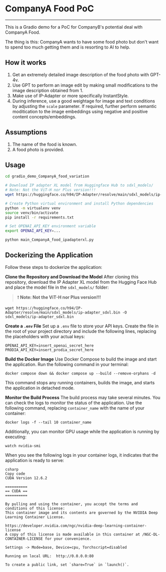 # CompanyA Food PoC
---
This is a Gradio demo for a PoC for CompanyB's potential deal with CompanyA Food.

The thing is this: CompanyA wants to have some food photo but don't want to spend too much getting them and is resorting to AI to help.

## How it works
1. Get an extremely detailed image description of the food photo with GPT-4v.
2. Use GPT to perform an image edit by making small modifications to the image description obtained from 1.
3. Make use of IP-Adapter or more specifically InstantStyle.
4. During inference, use a good weightage for image and text conditions by adjusting the `scale` parameter. If required, further perform semantic moditication to the image embeddings using negative and positive content concepts/embeddings.

## Assumptions
1. The name of the food is known.
2. A food photo is provided.

## Usage
```bash
cd gradio_demo_CompanyA_food_variation

# Download IP adapter XL model from Huggingface Hub to sdxl_models/
# Note: Not the ViT-H nor Plus version!!!
wget https://huggingface.co/h94/IP-Adapter/resolve/main/sdxl_models/ip-adapter_sdxl.bin -O sdxl_models/ip-adapter_sdxl.bin

# Create Python virtual environment and install Python dependencies
python -m virtualenv venv
source venv/bin/activate
pip install -r requirements.txt

# Set OPENAI_API_KEY environment variable
export OPENAI_API_KEY=...

python main_CompanyA_food_ipadapterxl.py
```

## Dockerizing the Application
Follow these steps to dockerize the application:

**Clone the Repository and Download the Model** After cloning this repository, download the IP Adapter XL model from the Hugging Face Hub and place the model file in the `sdxl_models/` folder:
> ❗ **Note: Not the ViT-H nor Plus version!!!**

```
wget https://huggingface.co/h94/IP-Adapter/resolve/main/sdxl_models/ip-adapter_sdxl.bin -O sdxl_models/ip-adapter_sdxl.bin
```
**Create a `.env` File** Set up a `.env` file to store your API keys. Create the file in the root of your project directory and include the following lines, replacing the placeholders with your actual keys:
```
OPENAI_API_KEY=insert_openai_secret_here
PRODIA_API_KEY=insert_prodia_secret_here
```

**Build the Docker Image** Use Docker Compose to build the image and start the application. Run the following command in your terminal:
```
docker compose down && docker compose up --build --remove-orphans -d
```
This command stops any running containers, builds the image, and starts the application in detached mode.

**Monitor the Build Process** The build process may take several minutes. You can check the logs to monitor the status of the application. Use the following command, replacing `container_name` with the name of your container:
```
docker logs -f --tail 10 container_name
```
Additionally, you can monitor GPU usage while the application is running by executing:
```
watch nvidia-smi
```
When you see the following logs in your container logs, it indicates that the application is ready to serve:
```
csharp
Copy code
CUDA Version 12.6.2

==========
== CUDA ==
==========

By pulling and using the container, you accept the terms and conditions of this license:
This container image and its contents are governed by the NVIDIA Deep Learning Container License.

https://developer.nvidia.com/ngc/nvidia-deep-learning-container-license
A copy of this license is made available in this container at /NGC-DL-CONTAINER-LICENSE for your convenience.

Settings -> Mode=base, Device=cpu, Torchscript=disabled

Running on local URL:  http://0.0.0.0:80

To create a public link, set `share=True` in `launch()`.
```
